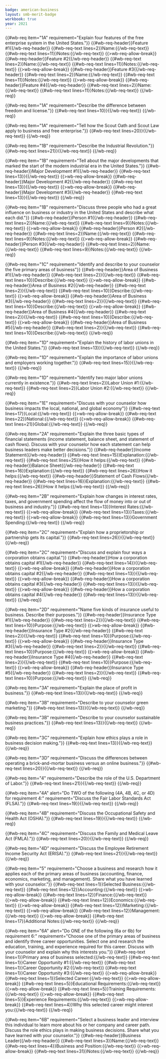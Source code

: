 ```yaml
---
badge: american-business
layout: smb-merit-badge
workbook: true
year: 2021
---
```


{{#wb-req item="1A" requirement="Explain four features of the free enterprise system in the United States."}}
{{#wb-req-header}}Feature #1{{/wb-req-header}}
{{#wb-req-text lines=2}}Name:{{/wb-req-text}}
{{#wb-req-text lines=11}}Notes:{{/wb-req-text}}
{{>wb-req-allow-break}}
{{#wb-req-header}}Feature #2{{/wb-req-header}}
{{#wb-req-text lines=2}}Name:{{/wb-req-text}}
{{#wb-req-text lines=11}}Notes:{{/wb-req-text}}
{{>wb-req-allow-break}}
{{#wb-req-header}}Feature #3{{/wb-req-header}}
{{#wb-req-text lines=2}}Name:{{/wb-req-text}}
{{#wb-req-text lines=11}}Notes:{{/wb-req-text}}
{{>wb-req-allow-break}}
{{#wb-req-header}}Feature #4{{/wb-req-header}}
{{#wb-req-text lines=2}}Name:{{/wb-req-text}}
{{#wb-req-text lines=11}}Notes:{{/wb-req-text}}
{{/wb-req}}

{{#wb-req item="1A" requirement="Describe the difference between freedom and license."}}
{{#wb-req-text lines=10}}{{/wb-req-text}}
{{/wb-req}}

{{#wb-req item="1A" requirement="Tell how the Scout Oath and Scout Law apply to business and free enterprise."}}
{{#wb-req-text lines=20}}{{/wb-req-text}}
{{/wb-req}}

{{#wb-req item="1B" requirement="Describe the Industrial Revolution."}}
{{#wb-req-text lines=21}}{{/wb-req-text}}
{{/wb-req}}

{{#wb-req item="1B" requirement="Tell about the major developments that marked the start of the modern industrial era in the United States."}}
{{#wb-req-header}}Major Development #1{{/wb-req-header}}
{{#wb-req-text lines=13}}{{/wb-req-text}}
{{>wb-req-allow-break}}
{{#wb-req-header}}Major Development #2{{/wb-req-header}}
{{#wb-req-text lines=13}}{{/wb-req-text}}
{{>wb-req-allow-break}}
{{#wb-req-header}}Major Development #3{{/wb-req-header}}
{{#wb-req-text lines=13}}{{/wb-req-text}}
{{/wb-req}}

{{#wb-req item="1B" requirement="Discuss three people who had a great influence on business or industry in the United States and describe what each did."}}
{{#wb-req-header}}Person #1{{/wb-req-header}}
{{#wb-req-text lines=2}}Name:{{/wb-req-text}}
{{#wb-req-text lines=9}}Notes:{{/wb-req-text}}
{{>wb-req-allow-break}}
{{#wb-req-header}}Person #2{{/wb-req-header}}
{{#wb-req-text lines=2}}Name:{{/wb-req-text}}
{{#wb-req-text lines=9}}Notes:{{/wb-req-text}}
{{>wb-req-allow-break}}
{{#wb-req-header}}Person #3{{/wb-req-header}}
{{#wb-req-text lines=2}}Name:{{/wb-req-text}}
{{#wb-req-text lines=9}}Notes:{{/wb-req-text}}
{{/wb-req}}

{{#wb-req item="1C" requirement="Identify and describe to your counselor the five primary areas of business"}}
{{#wb-req-header}}Area of Business #1{{/wb-req-header}}
{{#wb-req-text lines=2}}{{/wb-req-text}}
{{#wb-req-text lines=10}}Describe:{{/wb-req-text}}
{{>wb-req-allow-break}}
{{#wb-req-header}}Area of Business #2{{/wb-req-header}}
{{#wb-req-text lines=2}}{{/wb-req-text}}
{{#wb-req-text lines=10}}Describe:{{/wb-req-text}}
{{>wb-req-allow-break}}
{{#wb-req-header}}Area of Business #3{{/wb-req-header}}
{{#wb-req-text lines=2}}{{/wb-req-text}}
{{#wb-req-text lines=10}}Describe:{{/wb-req-text}}
{{>wb-req-allow-break}}
{{#wb-req-header}}Area of Business #4{{/wb-req-header}}
{{#wb-req-text lines=2}}{{/wb-req-text}}
{{#wb-req-text lines=10}}Describe:{{/wb-req-text}}
{{>wb-req-allow-break}}
{{#wb-req-header}}Area of Business #5{{/wb-req-header}}
{{#wb-req-text lines=2}}{{/wb-req-text}}
{{#wb-req-text lines=10}}Describe:{{/wb-req-text}}
{{/wb-req}}

{{#wb-req item="1D" requirement="Explain the history of labor unions in the United States."}}
{{#wb-req-text lines=13}}{{/wb-req-text}}
{{/wb-req}}

{{#wb-req item="1D" requirement="Explain the importance of labor unions and employers working together."}}
{{#wb-req-text lines=15}}{{/wb-req-text}}
{{/wb-req}}

{{#wb-req item="1D" requirement="Identify two major labor unions currently in existence."}}
{{#wb-req-text lines=2}}Labor Union #1:{{/wb-req-text}}
{{#wb-req-text lines=2}}Labor Union #2:{{/wb-req-text}}
{{/wb-req}}

{{#wb-req item="1E" requirement="Discuss with your counselor how business impacts the local, national, and global economy"}}
{{#wb-req-text lines=17}}Local:{{/wb-req-text}}
{{>wb-req-allow-break}}
{{#wb-req-text lines=22}}National:{{/wb-req-text}}
{{>wb-req-allow-break}}
{{#wb-req-text lines=21}}Global:{{/wb-req-text}}
{{/wb-req}}


{{#wb-req item="2A" requirement="Explain the three basic types of financial statements (income statement, balance sheet, and statement of cash flows). Discuss with your counselor how each statement can help business leaders make better decisions."}}
{{#wb-req-header}}Income Statement{{/wb-req-header}}
{{#wb-req-text lines=15}}Explanation:{{/wb-req-text}}
{{#wb-req-text lines=25}}How it helps:{{/wb-req-text}}
{{#wb-req-header}}Balance Sheet{{/wb-req-header}}
{{#wb-req-text lines=16}}Explanation:{{/wb-req-text}}
{{#wb-req-text lines=26}}How it helps:{{/wb-req-text}}
{{#wb-req-header}}Statement of Cash Flows{{/wb-req-header}}
{{#wb-req-text lines=16}}Explanation:{{/wb-req-text}}
{{#wb-req-text lines=26}}How it helps:{{/wb-req-text}}
{{/wb-req}}

{{#wb-req item="2B" requirement="Explain how changes in interest rates, taxes, and government spending affect the flow of money into or out of business and industry."}}
{{#wb-req-text lines=13}}Interest Rates:{{/wb-req-text}}
{{>wb-req-allow-break}}
{{#wb-req-text lines=13}}Taxes:{{/wb-req-text}}
{{>wb-req-allow-break}}
{{#wb-req-text lines=13}}Government Spending:{{/wb-req-text}}
{{/wb-req}}

{{#wb-req item="2C" requirement="Explain how a proprietorship or partnership gets its capital."}}
{{#wb-req-text lines=26}}{{/wb-req-text}}
{{/wb-req}}

{{#wb-req item="2C" requirement="Discuss and explain four ways a corporation obtains capital."}}
{{#wb-req-header}}How a corporation obtains capital #1{{/wb-req-header}}
{{#wb-req-text lines=14}}{{/wb-req-text}}
{{>wb-req-allow-break}}
{{#wb-req-header}}How a corporation obtains capital #2{{/wb-req-header}}
{{#wb-req-text lines=13}}{{/wb-req-text}}
{{>wb-req-allow-break}}
{{#wb-req-header}}How a corporation obtains capital #3{{/wb-req-header}}
{{#wb-req-text lines=13}}{{/wb-req-text}}
{{>wb-req-allow-break}}
{{#wb-req-header}}How a corporation obtains capital #4{{/wb-req-header}}
{{#wb-req-text lines=13}}{{/wb-req-text}}
{{/wb-req}}

{{#wb-req item="2D" requirement="Name five kinds of insurance useful to business. Describe their purposes."}}
{{#wb-req-header}}Insurance Type #1{{/wb-req-header}}
{{#wb-req-text lines=2}}{{/wb-req-text}}
{{#wb-req-text lines=10}}Purpose:{{/wb-req-text}}
{{>wb-req-allow-break}}
{{#wb-req-header}}Insurance Type #2{{/wb-req-header}}
{{#wb-req-text lines=2}}{{/wb-req-text}}
{{#wb-req-text lines=10}}Purpose:{{/wb-req-text}}
{{>wb-req-allow-break}}
{{#wb-req-header}}Insurance Type #3{{/wb-req-header}}
{{#wb-req-text lines=2}}{{/wb-req-text}}
{{#wb-req-text lines=10}}Purpose:{{/wb-req-text}}
{{>wb-req-allow-break}}
{{#wb-req-header}}Insurance Type #4{{/wb-req-header}}
{{#wb-req-text lines=2}}{{/wb-req-text}}
{{#wb-req-text lines=10}}Purpose:{{/wb-req-text}}
{{>wb-req-allow-break}}
{{#wb-req-header}}Insurance Type #5{{/wb-req-header}}
{{#wb-req-text lines=2}}{{/wb-req-text}}
{{#wb-req-text lines=10}}Purpose:{{/wb-req-text}}
{{/wb-req}}

{{#wb-req item="3A" requirement="Explain the place of profit in business."}}
{{#wb-req-text lines=13}}{{/wb-req-text}}
{{/wb-req}}

{{#wb-req item="3B" requirement="Describe to your counselor green marketing."}}
{{#wb-req-text lines=13}}{{/wb-req-text}}
{{/wb-req}}

{{#wb-req item="3B" requirement="Describe to your counselor sustainable business practices."}}
{{#wb-req-text lines=13}}{{/wb-req-text}}
{{/wb-req}}

{{#wb-req item="3C" requirement="Explain how ethics plays a role in business decision making."}}
{{#wb-req-text lines=13}}{{/wb-req-text}}
{{/wb-req}}

{{#wb-req item="3D" requirement="Discuss the differences between operating a brick-and-mortar business versus an online business."}}
{{#wb-req-text lines=20}}{{/wb-req-text}}
{{/wb-req}}

{{#wb-req item="4" requirement="Describe the role of the U.S. Department of Labor."}}
{{#wb-req-text lines=21}}{{/wb-req-text}}
{{/wb-req}}

{{#wb-req item="4A" alert="Do TWO of the following (4A, 4B, 4C, or 4D) for requirement 4:" requirement="Discuss the Fair Labor Standards Act (FLSA)."}}
{{#wb-req-text lines=19}}{{/wb-req-text}}
{{/wb-req}}

{{#wb-req item="4B" requirement="Discuss the Occupational Safety and Health Act (OSHA)."}}
{{#wb-req-text lines=19}}{{/wb-req-text}}
{{/wb-req}}

{{#wb-req item="4C" requirement="Discuss the  Family and Medical Leave Act (FMLA)."}}
{{#wb-req-text lines=20}}{{/wb-req-text}}
{{/wb-req}}

{{#wb-req item="4D" requirement="Discuss the Employee Retirement Income Security Act (ERISA)."}}
{{#wb-req-text lines=21}}{{/wb-req-text}}
{{/wb-req}}

{{#wb-req item="5" requirement="Choose a business and research how it applies each of the primary areas of business (accounting, finance, economics, marketing, and management). Share what you have learned with your counselor."}}
{{#wb-req-text lines=1}}Selected Business:{{/wb-req-text}}
{{#wb-req-text lines=12}}Accounting:{{/wb-req-text}}
{{>wb-req-allow-break}}
{{#wb-req-text lines=12}}Finance:{{/wb-req-text}}
{{>wb-req-allow-break}}
{{#wb-req-text lines=12}}Economics:{{/wb-req-text}}
{{>wb-req-allow-break}}
{{#wb-req-text lines=12}}Marketing:{{/wb-req-text}}
{{>wb-req-allow-break}}
{{#wb-req-text lines=12}}Management:{{/wb-req-text}}
{{>wb-req-allow-break}}
{{#wb-req-text lines=17}}Additional Notes:{{/wb-req-text}}
{{/wb-req}}

{{#wb-req item="6A" alert="Do ONE of the following (6a or 6b) for requirement 6:" requirement="Choose one of the primary areas of business and identify three career opportunities.  Select one and research the education, training, and experience required for this career.  Discuss with your counselor and explain why this interests you."}}
{{#wb-req-text lines=1}}Primary area of business selected:{{/wb-req-text}}
{{#wb-req-text lines=1}}Career Opportunity #1:{{/wb-req-text}}
{{#wb-req-text lines=1}}Career Opportunity #2:{{/wb-req-text}}
{{#wb-req-text lines=1}}Career Opportunity #3:{{/wb-req-text}}
{{>wb-req-allow-break}}
{{#wb-req-text lines=1}}Selected Career:{{/wb-req-text}}
{{>wb-req-allow-break}}
{{#wb-req-text lines=5}}Educational Requirements:{{/wb-req-text}}
{{>wb-req-allow-break}}
{{#wb-req-text lines=5}}Training Requirements:{{/wb-req-text}}
{{>wb-req-allow-break}}
{{#wb-req-text lines=5}}Experience Requirements:{{/wb-req-text}}
{{>wb-req-allow-break}}
{{#wb-req-text lines=4}}Why this selected career might interest you:{{/wb-req-text}}
{{/wb-req}}

{{#wb-req item="6B" requirement="Select a business leader and interview this individual to learn more about his or her company and career path.  Discuss the role ethics plays in making business decisions.  Share what you have learned with your counselor."}}
{{#wb-req-header}}Business Leader{{/wb-req-header}}
{{#wb-req-text lines=3}}Name:{{/wb-req-text}}
{{#wb-req-text lines=4}}Business and Position:{{/wb-req-text}}
{{>wb-req-allow-break}}
{{#wb-req-text lines=31}}Notes:{{/wb-req-text}}
{{/wb-req}}
